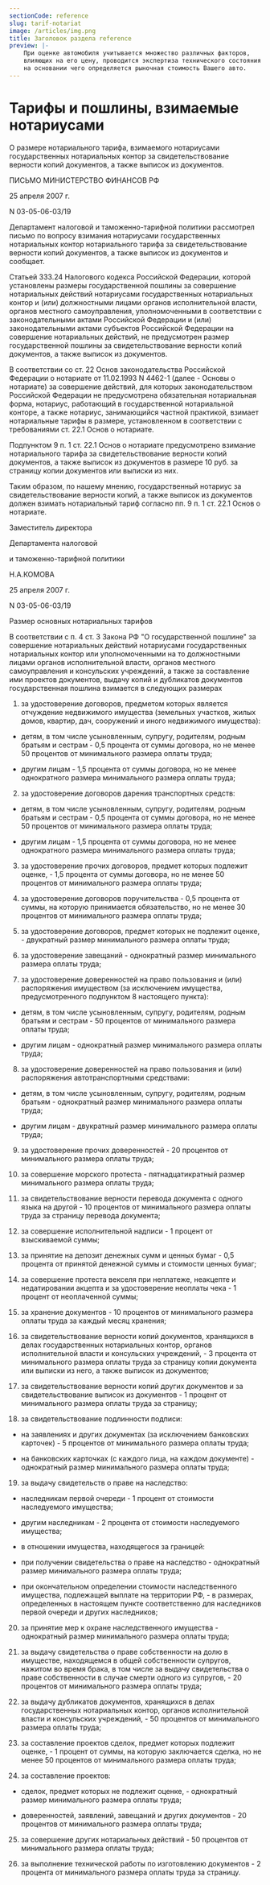 ```yaml
---
sectionCode: reference
slug: tarif-notariat
image: /articles/img.png
title: Заголовок раздела reference
preview: |-
    При оценке автомобиля учитывается множество различных факторов,
    влияющих на его цену, проводится экспертиза технического состояния транспортного средства,
    на основании чего определяется рыночная стоимость Вашего авто.
---
```


# Тарифы и пошлины, взимаемые нотариусами

О размере нотариального тарифа, взимаемого нотариусами государственных нотариальных контор за свидетельствование верности копий документов, а также выписок из документов.

ПИСЬМО МИНИСТЕРСТВО ФИНАНСОВ РФ

25 апреля 2007 г.

N 03-05-06-03/19

Департамент налоговой и таможенно-тарифной политики рассмотрел письмо по вопросу взимания нотариусами государственных нотариальных контор нотариального тарифа за свидетельствование верности копий документов, а также выписок из документов и сообщает.

Статьей 333.24 Налогового кодекса Российской Федерации, которой установлены размеры государственной пошлины за совершение нотариальных действий нотариусами государственных нотариальных контор и (или) должностными лицами органов исполнительной власти, органов местного самоуправления, уполномоченными в соответствии с законодательными актами Российской Федерации и (или) законодательными актами субъектов Российской Федерации на совершение нотариальных действий, не предусмотрен размер государственной пошлины за свидетельствование верности копий документов, а также выписок из документов.

В соответствии со ст. 22 Основ законодательства Российской Федерации о нотариате от 11.02.1993 N 4462-1 (далее - Основы о нотариате) за совершение действий, для которых законодательством Российской Федерации не предусмотрена обязательная нотариальная форма, нотариус, работающий в государственной нотариальной конторе, а также нотариус, занимающийся частной практикой, взимает нотариальные тарифы в размере, установленном в соответствии с требованиями ст. 22.1 Основ о нотариате.

Подпунктом 9 п. 1 ст. 22.1 Основ о нотариате предусмотрено взимание нотариального тарифа за свидетельствование верности копий документов, а также выписок из документов в размере 10 руб. за страницу копии документов или выписки из них.

Таким образом, по нашему мнению, государственный нотариус за свидетельствование верности копий, а также выписок из документов должен взимать нотариальный тариф согласно пп. 9 п. 1 ст. 22.1 Основ о нотариате.

Заместитель директора

Департамента налоговой

и таможенно-тарифной политики

Н.А.КОМОВА

25 апреля 2007 г.

N 03-05-06-03/19

Размер основных нотариальных тарифов

В соответствии с п. 4 ст. 3 Закона РФ "О государственной пошлине" за совершение нотариальных действий нотариусами государственных нотариальных контор или уполномоченными на то должностными лицами органов исполнительной власти, органов местного самоуправления и консульских учреждений, а также за составление ими проектов документов, выдачу копий и дубликатов документов государственная пошлина взимается в следующих размерах

1) за удостоверение договоров, предметом которых является отчуждение недвижимого имущества (земельных участков, жилых домов, квартир, дач, сооружений и иного недвижимого имущества):

- детям, в том числе усыновленным, супругу, родителям, родным братьям и сестрам - 0,5 процента от суммы договора, но не менее 50 процентов от минимального размера оплаты труда;

- другим лицам - 1,5 процента от суммы договора, но не менее однократного размера минимального размера оплаты труда;

2) за удостоверение договоров дарения транспортных средств:

- детям, в том числе усыновленным, супругу, родителям, родным братьям и сестрам - 0,5 процента от суммы договора, но не менее 50 процентов от минимального размера оплаты труда;

- другим лицам - 1,5 процента от суммы договора, но не менее однократного размера минимального размера оплаты труда;

3) за удостоверение прочих договоров, предмет которых подлежит оценке, - 1,5 процента от суммы договора, но не менее 50 процентов от минимального размера оплаты труда;

4) за удостоверение договоров поручительства - 0,5 процента от суммы, на которую принимается обязательство, но не менее 30 процентов от минимального размера оплаты труда;

5) за удостоверение договоров, предмет которых не подлежит оценке, - двукратный размер минимального размера оплаты труда;

6) за удостоверение завещаний - однократный размер минимального размера оплаты труда;

7) за удостоверение доверенностей на право пользования и (или) распоряжения имуществом (за исключением имущества, предусмотренного подпунктом 8 настоящего пункта):

- детям, в том числе усыновленным, супругу, родителям, родным братьям и сестрам - 50 процентов от минимального размера оплаты труда;

- другим лицам - однократный размер минимального размера оплаты труда;

8) за удостоверение доверенностей на право пользования и (или) распоряжения автотранспортными средствами:

- детям, в том числе усыновленным, супругу, родителям, родным братьям - однократный размер минимального размера оплаты труда;

- другим лицам - двукратный размер минимального размера оплаты труда;

9) за удостоверение прочих доверенностей - 20 процентов от минимального размера оплаты труда;

10) за совершение морского протеста - пятнадцатикратный размер минимального размера оплаты труда;

11) за свидетельствование верности перевода документа с одного языка на другой - 10 процентов от минимального размера оплаты труда за страницу перевода документа;

12) за совершение исполнительной надписи - 1 процент от взыскиваемой суммы;

13) за принятие на депозит денежных сумм и ценных бумаг - 0,5 процента от принятой денежной суммы и стоимости ценных бумаг;

14) за совершение протеста векселя при неплатеже, неакцепте и недатировании акцепта и за удостоверение неоплаты чека - 1 процент от неоплаченной суммы;

15) за хранение документов - 10 процентов от минимального размера оплаты труда за каждый месяц хранения;

16) за свидетельствование верности копий документов, хранящихся в делах государственных нотариальных контор, органов исполнительной власти и консульских учреждений, - 3 процента от минимального размера оплаты труда за страницу копии документа или выписки из него, а также выписок из документов;

17) за свидетельствование верности копий других документов и за свидетельствование выписок из документов - 1 процент от минимального размера оплаты труда за страницу;

18) за свидетельствование подлинности подписи:

- на заявлениях и других документах (за исключением банковских карточек) - 5 процентов от минимального размера оплаты труда;

- на банковских карточках (с каждого лица, на каждом документе) - однократный размер минимального размера оплаты труда;

19) за выдачу свидетельств о праве на наследство:

- наследникам первой очереди - 1 процент от стоимости наследуемого имущества;

- другим наследникам - 2 процента от стоимости наследуемого имущества;

- в отношении имущества, находящегося за границей:

- при получении свидетельства о праве на наследство - однократный размер минимального размера оплаты труда;

- при окончательном определении стоимости наследственного имущества, подлежащей выплате на территории РФ, - в размерах, определенных в настоящем пункте соответственно для наследников первой очереди и других наследников;

20) за принятие мер к охране наследственного имущества - однократный размер минимального размера оплаты труда;

21) за выдачу свидетельства о праве собственности на долю в имуществе, находящемся в общей собственности супругов, нажитом во время брака, в том числе за выдачу свидетельства о праве собственности в случае смерти одного из супругов, - 20 процентов от минимального размера оплаты труда;

22) за выдачу дубликатов документов, хранящихся в делах государственных нотариальных контор, органов исполнительной власти и консульских учреждений, - 50 процентов от минимального размера оплаты труда;

23) за составление проектов сделок, предмет которых подлежит оценке, - 1 процент от суммы, на которую заключается сделка, но не менее 50 процентов от минимального размера оплаты труда;

24) за составление проектов:

- сделок, предмет которых не подлежит оценке, - однократный размер минимального размера оплаты труда;

- доверенностей, заявлений, завещаний и других документов - 20 процентов от минимального размера оплаты труда;

25) за совершение других нотариальных действий - 50 процентов от минимального размера оплаты труда;

26) за выполнение технической работы по изготовлению документов - 2 процента от минимального размера оплаты труда за страницу.

